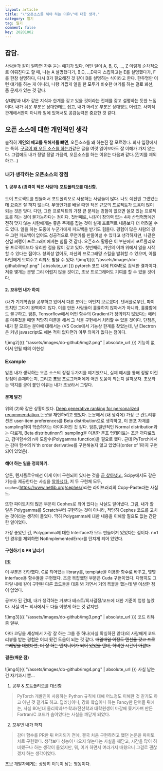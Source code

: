 ```yaml
---
layout: article
title: "\"오픈소스를 해야 하는 이유\"에 대한 생각."
category: 일기
tag: 일기
comment: false
key: 20201002
---
```


## 잡담.
사람들과 같이 일하면 자주 듣는 얘기가 있다. 어떤 일이 A, B, C, ..., Z 이렇게 순차적으로 이뤄진다고 할 때, 나는 A 설명했다가, B,C, ..,D까지 스킵하고는 E를 설명했다가, F를 한참 설명하다, 다시 B가 필요해진 것 같아 B를 설명하는 식이라고 한다. 한두명만 이런 얘기를 하는 게 아니라, 나랑 가깝게 일을 한 모두가 비슷한 얘기를 하는 걸로 봐선, 좀 문제가 있는 것 같다.

상대방과 내가 같은 지식과 한계를 갖고 있을 것이라는 전제를 갖고 설명하는 듯한 느낌이다. 내가 쉬운 부분은 상대한테도 쉽고, 내가 어려운 부분은 상대방도 어렵고. 사회적 관계에서만이 아니라 일에 있어서도 공감능력은 중요한 것 같다.

## 오픈 소스에 대한 개인적인 생각
솔직히 **개인의 에고를 위해서를 뺴면**, 오픈소스를 왜 하는진 잘 모르겠다.
회사 입장에서는 특히. [구글이 왜 오픈 소스를 하는가](https://opensource.google/#:~:text=Google%20believes%20that%20open%20source,technology%2C%20solving%20real%20world%20problems)같은 글을 여럿 읽어보아도 잘 이해가 가지 않는다. 그럼에도 내가 정말 정말 가끔씩, 오픈소스를 하는 이유는 다음과 같다.(간지를 제외하고...)

### 내가 생각하는 오픈소스의 장점

#### 1. 공부 & (경력이 적은 사람의) 포트폴리오를 대신함.
토이 프로젝트를 만들어서 포트폴리오로 사용하는 사람들이 많다. 나도 예전엔 그랬었는데 요즘은 잘 하지 않는다. 무엇인가를 배울 때엔 작은 규모의 프로젝트가 도움이 많이 되는 것은 맞다. 다만, 그런 프로젝트의 가장 큰 문제는 경험이 없으면 쓸모 있는 프로젝트를 하는 것이 불가능하다는 점이다. 첫번째로, 나같이 창의력 없는 4차 산업혁명에겐 전혀 맞지 않는 사람에게는 좋은 주제를 잡는 것이 실제 프로젝트 내용보다 더 어려울 수도 있다. 일을 하는 도중에 누군가에게 피드백을 받기도 힘들다. 경험이 많은 사람의 경우 그런 피드백이 없어도 성공적으로 무언가를 만들어낼 수 있다고 생각하지만, 나같은 신입 찌랭이 프로그래머에게는 힘들 것 같다. 오픈소스 활동은 이 부분에서 포트폴리오용 프로젝트보다 유리한 점을 많이 갖고 있다. 첫번째로, 거인의 어깨 위에서 일을 시작할 수 있다는 점이다. 창의성 없어도, 자신의 프로그래밍 스킬을 발휘할 수 있으며, 이를 타인에게 보여주고 리뷰도 받을 수 있다.
![img1]({{ "/assets/images/do-github/img1.png" | absolute_url }})
pytorch 코드 내에 FIXME로 검색한 결과이다. 저중 몇개는 분명 그리 어렵지 않을 것이고, 초보 프로그래머도 기여를 할 수 있을 것이다.

#### 2. 꼬우면 내가 하지
(내가 기계학습을 공부하고 있어서 다른 분야는 어떤지 모르겠다). 텐서플로우던, 파이토치던 그다지 완벽하지 않다. 이를 만든 사람들이 훌륭하지 않아서가 아니라, 훌륭함에도 불구하고. 암튼, Tensorflow에서 어떤 함수의 Gradient가 정의되지 않았다는 에러를 마주쳤을 때엔 적당히 미분을 해서 그 식을 구현해서 처리할 수 있을 것이다. 단점은, 내가 잘 모르는 분야에 대해서는 (VS Code에서 기능상 한계를 찾았는데, 난 Electron은 커녕 javascript도 해본 적이 없다면?) 아무 의미가 없다는 점이다.

![img2]({{ "/assets/images/do-github/img2.png" | absolute_url }})
기능이 없어서 안될 때의 이현성


### Example
암튼 내가 생각하는 오픈 소스의 장점 두가지를 얘기했으니, 실제 예시를 통해 정말 이런 장점이 존재하는지, 그리고 **초보** 프로그래머에게 어떤 도움이 되는지 살펴보자. 초보라는 딱지를 굳이 붙인 이유는 내가 초보라서 그렇다.

#### 문제 발견
위의 (2)와 같은 상황이었다. [Deep generative ranking for personalized recommendation
](https://dl.acm.org/doi/10.1145/3298689.3347012) 논문을 재현하려고 했었다. 논문에서 (내 생각에) 가장 큰 컨트리뷰션은 user-item preferences를 Beta distribution으로 생각하고, 이 분포 자체를 sampling하여 학습하자는 아이디어인 것 같다. 암튼,일반적인 Normal distribution과는 다르게, Beta distributinon의 sampling을 이용한 분포 업데이트는 조금 까다로웠고, 감마함수의 n차 도함수(Polygamma function)을 필요로 했다. 근데  PyTorch에서는 감마 함수의 N'th order derivative를 구현해놓지 않고 있었다(order of 1까지 구현되어 있었음).

#### 해야 하는 일을 정의하기.
암튼, 텐서플로우에선 이게 이미 구현되어 있다는 것을 [곧 찾아냈고](https://github.com/tensorflow/tensorflow/issues/1741), Scipy에서도 같은 기능을 제공한다는 사실을 [알아냈다.](https://github.com/scipy/scipy/tree/master/scipy/special) 저 두 구현체 모두, `cephes`(https://www.netlib.org/cephes/)라는 라이브러리의 Copy-Paste라는 사실도.

또한 파이토치의 많은 부분이 Cephes로 되어 있다는 사실도 알아냈다. 그럼, 내가 할 일은 Polygamma를 Scratch부터 구현하는 것이 아니라, 적당히 Cephes 코드를 고치는 것이라는 생각이 들었다. 딱히 Polygamma에 대한 내용을 이해할 필요도 없는 간단한 일이었다.

가장 좋았던 건, Polygamma에 대한 Interface가 모두 만들어져 있었다는 점이다. n=1인 경우를 제외하면 NotImplementedError를 던지게 되어 있었다.

#### 구현하기 & PR 날리기
[PR](https://github.com/pytorch/pytorch/pull/42499/)

이 부분은 간단했다. C로 되어있는 library를, template을 이용한 함수로 바꾸고, 몇몇 interface용 함수들을 구현했다. 조금 복잡했던 부분은 Cuda 구현이었다. 다행히도 그 파일 내에 같이 구현된 다른 코드들을 대충 봐 가면서 거의 복붙을 했는데 별 이상한 점이 없었다.

공부가 된 건데, 내가 생각하는 거보다 테스트/의사결정/코드에 대한 기준이 엄청 높았다. 사실 여느 회사에서도 다들 이렇게 하는 것 같지만.

![img3]({{ "/assets/images/do-github/img3.png" | absolute_url }})
코드 리뷰 중 일부.

아마 코딩을 세상에서 가장 잘 하는 그룹 중 하나(사실 확실하진 않다)의 사람에게 코드 리뷰를 받는 경험은 어찌 됬건 도움이 되는 것 같다. ~~매일매일 이정도 텐션을 갖고 프로그래밍을 대했다면, 더 잘 하는 엔지니어가 되어 있었을 텐데, 허비한 시간이 아깝다.~~

#### 결론(배운 점)
![img4]({{ "/assets/images/do-github/img4.png" | absolute_url }}) 사실 남는건 자기과시 뿐...

1. 공부 & 포트폴리오를 대신함
> PyTorch 개발진이 사용하는 Python 규칙에 대해 어느정도 이해한 것 같기도 하고 아닌 것 같기도 하고.
> 딥러닝이니, 강화 학습이니 하는 Fancy한 단어들 뒤에는, 사실 80년대 물리학과/수학과/전산학과 대학원생이 마감에 쫓겨가며 만든 Fortran/C 코드가 숨어있다는 사실을 깨닫게 되었다.

2. 꼬우면 내가 하지
> 감마 함수를 PR한 뒤 머지되기 전에, 결국 처음 구현하려고 했던 논문을 파이토치로 구현했다. 생각보다 성능이 나오지 않는다는 사실을 깨닫고, 시간을 많이 허비했구나 하는 생각이 들었지만, 뭐, 이거 하면서 여러가지 배웠으니 그걸로 괜찮겠지 하는 생각이었다.

초보 개발자에게는 상당히 이득이 남는 행동이다.